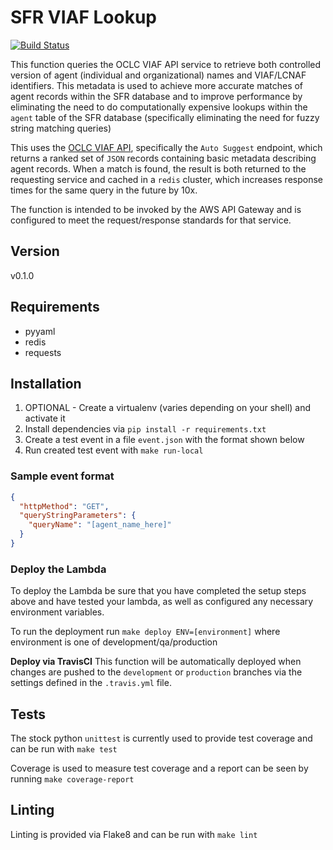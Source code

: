 # SFR VIAF Lookup

[![Build Status](https://travis-ci.com/NYPL/sfr-viaf-lookup.svg?token=Fv4twsPZbkerqgdJB89v&branch=development)](https://travis-ci.com/NYPL/sfr-viaf-lookup)

This function queries the OCLC VIAF API service to retrieve both controlled version of agent (individual and organizational) names and VIAF/LCNAF identifiers. This metadata is used to achieve more accurate matches of agent records within the SFR database and to improve performance by eliminating the need to do computationally expensive lookups within the `agent` table of the SFR database (specifically eliminating the need for fuzzy string matching queries)

This uses the [OCLC VIAF API](https://platform.worldcat.org/api-explorer/apis/VIAF), specifically the `Auto Suggest` endpoint, which returns a ranked set of `JSON` records containing basic metadata describing agent records. When a match is found, the result is both returned to the requesting service and cached in a `redis` cluster, which increases response times for the same query in the future by 10x.

The function is intended to be invoked by the AWS API Gateway and is configured to meet the request/response standards for that service.

## Version

v0.1.0

## Requirements

- pyyaml
- redis
- requests

## Installation

1. OPTIONAL - Create a virtualenv (varies depending on your shell) and activate it
2. Install dependencies via `pip install -r requirements.txt`
3. Create a test event in a file `event.json` with the format shown below
4. Run created test event with `make run-local`

### Sample event format

``` json
{
  "httpMethod": "GET",
  "queryStringParameters": {
    "queryName": "[agent_name_here]"
  }
}
```

### Deploy the Lambda

To deploy the Lambda be sure that you have completed the setup steps above and have tested your lambda, as well as configured any necessary environment variables.

To run the deployment run `make deploy ENV=[environment]` where environment is one of development/qa/production

**Deploy via TravisCI**
This function will be automatically deployed when changes are pushed to the `development` or `production` branches via the settings defined in the `.travis.yml` file.

## Tests

The stock python `unittest` is currently used to provide test coverage and can be run with `make test`

Coverage is used to measure test coverage and a report can be seen by running `make coverage-report`

## Linting

Linting is provided via Flake8 and can be run with `make lint`